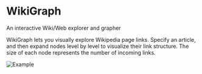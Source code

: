 WikiGraph
=========

An interactive Wiki/Web explorer and grapher


WikiGraph lets you visually explore Wikipedia page links. Specify an article, and then expand nodes level by level to visualize their link structure. The size of each node represents the number of incoming links.

![Example](/path/to/img.jpg)
